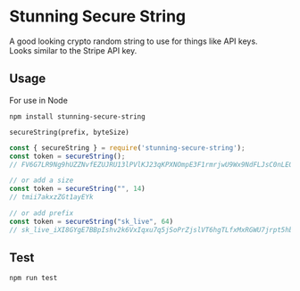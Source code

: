 # Stunning Secure String
A good looking crypto random string to use for things like API keys.  
Looks similar to the Stripe API key.


## Usage

For use in Node

`npm install stunning-secure-string`

`secureString(prefix, byteSize)`

```javascript
const { secureString } = require('stunning-secure-string');
const token = secureString();
// FV6G7LR9Ng9hUZZNvfEZUJRU13lPVlKJ23qKPXNOmpE3F1rmrjwU9Wx9NdFLJsC0nLEOHi88RPsX7SB4kdWY99PDXqViIuQ0Q

// or add a size
const token = secureString("", 14)
// tmii7akxzZGt1ayEYk

// or add prefix
const token = secureString("sk_live", 64)
// sk_live_iXI8GYgE7BBpIshv2k6VxIqxu7q5jSoPrZjslVT6hgTLfxMxRGWU7jrpt5hbHyi6ZNXTS09qFBQfcW6YMwFw
```

## Test

`npm run test`